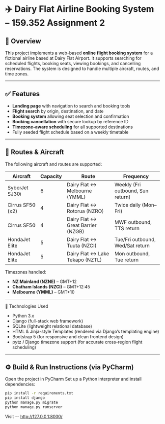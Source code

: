 # ✈️ Dairy Flat Airline Booking System – 159.352 Assignment 2

## 📘 Overview

This project implements a web-based **online flight booking system** for a fictional airline based at Dairy Flat Airport. It supports searching for scheduled flights, booking seats, viewing bookings, and cancelling reservations. The system is designed to handle multiple aircraft, routes, and time zones.

---

## ✅ Features

- **Landing page** with navigation to search and booking tools
- **Flight search** by origin, destination, and date
- **Booking system** allowing seat selection and confirmation
- **Booking cancellation** with secure lookup by reference ID
- **Timezone-aware scheduling** for all supported destinations
- Fully seeded flight schedule based on a weekly timetable

---

## 🛫 Routes & Aircraft

The following aircraft and routes are supported:

| Aircraft           | Capacity | Route                               | Frequency                          |
|--------------------|----------|--------------------------------------|------------------------------------|
| SyberJet SJ30i     | 6        | Dairy Flat ↔ Melbourne (YMML)        | Weekly (Fri outbound, Sun return)  |
| Cirrus SF50 (x2)   | 4        | Dairy Flat ↔ Rotorua (NZRO)          | Twice daily (Mon–Fri)              |
| Cirrus SF50        | 4        | Dairy Flat ↔ Great Barrier (NZGB)    | MWF outbound, TTS return           |
| HondaJet Elite     | 5        | Dairy Flat ↔ Tuuta (NZCI)            | Tue/Fri outbound, Wed/Sat return   |
| HondaJet Elite     | 5        | Dairy Flat ↔ Lake Tekapo (NZTL)      | Mon outbound, Tue return           |

Timezones handled:
- **NZ Mainland (NZNE)** – GMT+12
- **Chatham Islands (NZCI)** – GMT+12:45
- **Melbourne (YMML)** – GMT+10

---

🧱 Technologies Used

- Python 3.x
- Django (full-stack web framework)
- SQLite (lightweight relational database)
- HTML & Jinja-style Templates (rendered via Django’s templating engine)
- Bootstrap 5 (for responsive and clean frontend design)
- pytz / Django timezone support (for accurate cross-region flight scheduling)
    
---

## ⚙️ Build & Run Instructions (via PyCharm)

Open the project in PyCharm
Set up a Python interpreter and install dependencies:
```bash
pip install -r requirements.txt
pip install django
python manage.py migrate
python manage.py runserver
```
Visit -- http://127.0.0.1:8000/
